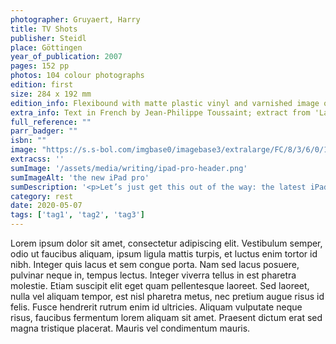 ```yaml
---
photographer: Gruyaert, Harry
title: TV Shots
publisher: Steidl
place: Göttingen
year_of_publication: 2007
pages: 152 pp
photos: 104 colour photographs
edition: first
size: 284 x 192 mm
edition_info: Flexibound with matte plastic vinyl and varnished image on front and back cover
extra_info: Text in French by Jean-Philippe Toussaint; extract from 'La Télévision' in French and English; English translation by Jordan Stump and Laura Beilby; design by Harry Gruyaert, Oliver Beer, Gerhard Steidl and Jonas Wettre.
full_reference: ""
parr_badger: ""
isbn: ""
image: "https://s.s-bol.com/imgbase0/imagebase3/extralarge/FC/8/3/6/0/1001004006110638.jpg"
extracss: ''
sumImage: '/assets/media/writing/ipad-pro-header.png'
sumImageAlt: 'the new iPad pro'
sumDescription: '<p>Let’s just get this out of the way: the latest iPad Pro is still the <a href="#">best tablet</a> you can buy, made even better by its improved camera and updated processor. Period. That being said, the newest addition to its list of Apple-made accessories, the $299-and-up Magic Keyboard, serves as both a sign of the iPad’s near-inexorable rise as the future of computing, as well as a bump in the otherwise fairly smooth road.</p>'
category: rest
date: 2020-05-07
tags: ['tag1', 'tag2', 'tag3']
---
```


Lorem ipsum dolor sit amet, consectetur adipiscing elit. Vestibulum semper, odio ut faucibus aliquam, ipsum ligula mattis turpis, et luctus enim tortor id nibh. Integer quis lacus et sem congue porta. Nam sed lacus posuere, pulvinar neque in, tempus lectus. Integer viverra tellus in est pharetra molestie. Etiam suscipit elit eget quam pellentesque laoreet. Sed laoreet, nulla vel aliquam tempor, est nisl pharetra metus, nec pretium augue risus id felis. Fusce hendrerit rutrum enim id ultricies. Aliquam vulputate neque risus, faucibus fermentum lorem aliquam sit amet. Praesent dictum erat sed magna tristique placerat. Mauris vel condimentum mauris.
